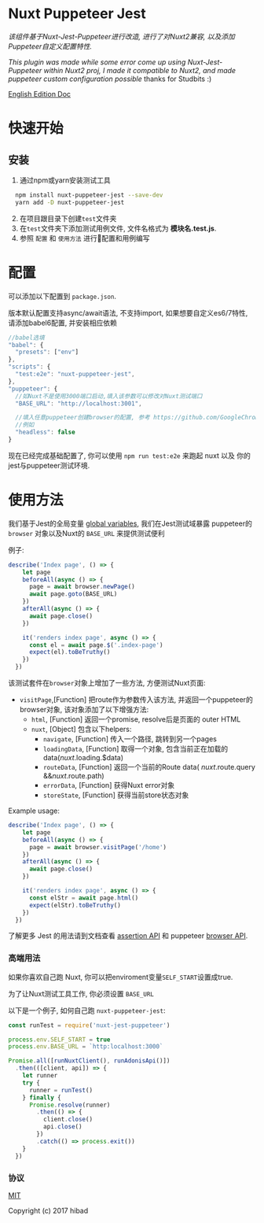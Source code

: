 # Nuxt Puppeteer Jest

*该组件基于Nuxt-Jest-Puppeteer进行改造, 进行了对Nuxt2兼容, 以及添加Puppeteer自定义配置特性.*

*This plugin was made while some error come up using Nuxt-Jest-Puppeteer within Nuxt2 proj, I made it compatible to Nuxt2, and made puppeteer custom configuration possible*
thanks for Studbits :)

[English Edition Doc](https://github.com/studbits/nuxt-jest-puppeteer)

# 快速开始

## 安装
1. 通过npm或yarn安装测试工具
```bash
  npm install nuxt-puppeteer-jest --save-dev
  yarn add -D nuxt-puppeteer-jest
```
2. 在项目跟目录下创建`test`文件夹
3. 在`test`文件夹下添加测试用例文件, 文件名格式为 **模块名.test.js**.
4. 参照 `配置` 和 `使用方法` 进行配置和用例编写 

# 配置

可以添加以下配置到 `package.json`.

版本默认配置支持async/await语法, 不支持import, 如果想要自定义es6/7特性, 请添加babel6配置, 并安装相应依赖

```js
//babel选填
"babel": {  
  "presets": ["env"]
},
"scripts": {
  "test:e2e": "nuxt-puppeteer-jest",
},
"puppeteer": {
  //如Nuxt不是使用3000端口启动,填入该参数可以修改对Nuxt测试端口
  "BASE_URL": "http://localhost:3001", 

  //填入任意puppeteer创建browser的配置, 参考 https://github.com/GoogleChrome/puppeteer/blob/master/docs/api.md#puppeteerlaunchoptions
  //例如
  "headless": false
}

```

现在已经完成基础配置了, 你可以使用 `npm run test:e2e` 来跑起 nuxt 以及 你的jest与puppeteer测试环境.

# 使用方法

我们基于Jest的全局变量 [global variables](https://facebook.github.io/jest/docs/en/api.html), 
我们在Jest测试域暴露 puppeteer的 `browser` 对象以及Nuxt的 `BASE_URL` 来提供测试便利

例子:

```js
describe('Index page', () => {
    let page
    beforeAll(async () => {
      page = await browser.newPage()
      await page.goto(BASE_URL)
    })
    afterAll(async () => {
      await page.close()
    })

    it('renders index page', async () => {
      const el = await page.$('.index-page')
      expect(el).toBeTruthy()
    })
  })
```

该测试套件在`browser`对象上增加了一些方法, 方便测试Nuxt页面:
- `visitPage`,[Function] 把route作为参数传入该方法, 并返回一个puppeteer的 browser对象, 该对象添加了以下增强方法:
  - `html`, [Function] 返回一个promise, resolve后是页面的 outer HTML
  - `nuxt`, [Object] 包含以下helpers:
    - `navigate`, [Function] 传入一个路径, 跳转到另一个pages
    - `loadingData`, [Function] 取得一个对象, 包含当前正在加载的data($nuxt.$loading.$data)
    - `routeData`, [Function] 返回一个当前的Route data( $nuxt.$route.query &&$nuxt.$route.path)
    - `errorData`, [Function] 获得Nuxt error对象
    - `storeState`, [Function] 获得当前store状态对象

Example usage:

```js
describe('Index page', () => {
    let page
    beforeAll(async () => {
      page = await browser.visitPage('/home')
    })
    afterAll(async () => {
      await page.close()
    })

    it('renders index page', async () => {
      const elStr = await page.html()
      expect(elStr).toBeTruthy()
    })
  })
```

了解更多 Jest 的用法请到文档查看 [assertion API](https://facebook.github.io/jest/docs/en/expect.html)
和 puppeteer [browser API](https://github.com/GoogleChrome/puppeteer/blob/master/docs/api.md).


### 高端用法

如果你喜欢自己跑 Nuxt, 你可以把enviroment变量`SELF_START`设置成true.

为了让Nuxt测试工具工作, 你必须设置 `BASE_URL` 

以下是一个例子, 如何自己跑 `nuxt-puppeteer-jest`:

```js
const runTest = require('nuxt-jest-puppeteer')

process.env.SELF_START = true
process.env.BASE_URL = `http:localhost:3000`

Promise.all([runNuxtClient(), runAdonisApi()])
  .then(([client, api]) => {
    let runner
    try {
      runner = runTest()
    } finally {
      Promise.resolve(runner)
        .then(() => {
          client.close()
          api.close()
        })
        .catch(() => process.exit())
    }
  })
```
### 协议

[MIT](./LICENSE)

Copyright (c) 2017 hibad
